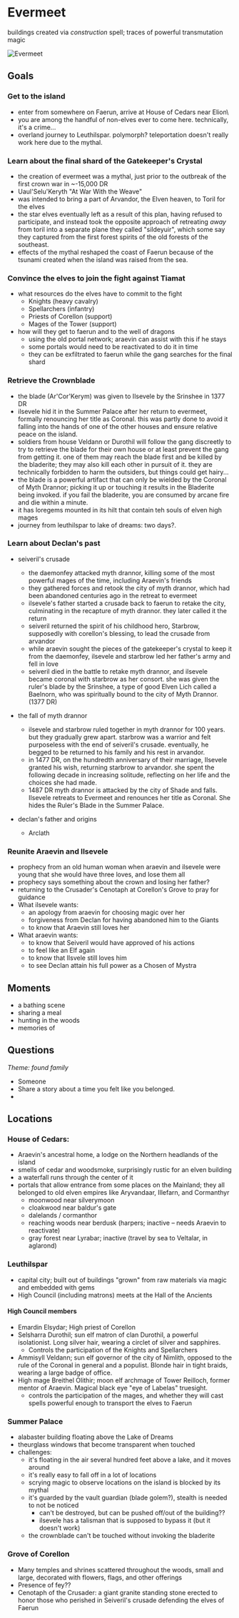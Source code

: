 # Evermeet

buildings created via _construction_ spell; traces of powerful transmutation magic

![Evermeet](https://static.wikia.nocookie.net/forgottenrealms/images/a/ae/Evermeet_map-2e.jpg/revision/latest?cb=20190422004201)

## Goals

### Get to the island

- enter from somewhere on Faerun, arrive at House of Cedars near Elion\
- you are among the handful of non-elves ever to come here. technically, it's a crime...
- overland journey to Leuthilspar. polymorph? teleportation doesn't really work here due to the mythal.

### Learn about the final shard of the Gatekeeper's Crystal

- the creation of evermeet was a mythal, just prior to the outbreak of the first crown war in ~-15,000 DR
- Uaul'Selu'Keryth "At War With the Weave"
- was intended to bring a part of Arvandor, the Elven heaven, to Toril for the elves
- the star elves eventually left as a result of this plan, having refused to participate, and instead took the opposite approach of retreating _away_ from toril into a separate plane they called "sildeyuir", which some say they captured from the first forest spirits of the old forests of the southeast.
- effects of the mythal reshaped the coast of Faerun because of the tsunami created when the island was raised from the sea.

### Convince the elves to join the fight against Tiamat

- what resources do the elves have to commit to the fight
  - Knights (heavy cavalry)
  - Spellarchers (infantry)
  - Priests of Corellon (support)
  - Mages of the Tower (support)
- how will they get to faerun and to the well of dragons
  - using the old portal network; araevin can assist with this if he stays
  - some portals would need to be reactivated to do it in time
  - they can be exfiltrated to faerun while the gang searches for the final shard

### Retrieve the Crownblade

- the blade (Ar'Cor'Kerym) was given to Ilsevele by the Srinshee in 1377 DR
- ilsevele hid it in the Summer Palace after her return to evermeet, formally renouncing her title as Coronal. this was partly done to avoid it falling into the hands of one of the other houses and ensure relative peace on the island.
- soldiers from house Veldann or Durothil will follow the gang discreetly to try to retrieve the blade for their own house or at least prevent the gang from getting it. one of them may reach the blade first and be killed by the bladerite; they may also kill each other in pursuit of it. they are technically forbidden to harm the outsiders, but things could get hairy...
- the blade is a powerful artifact that can only be wielded by the Coronal of Myth Drannor; picking it up or touching it results in the Bladerite being invoked. if you fail the bladerite, you are consumed by arcane fire and die within a minute.
- it has loregems mounted in its hilt that contain teh souls of elven high mages
- journey from leuthilspar to lake of dreams: two days?.

### Learn about Declan's past

- seiveril's crusade
  - the daemonfey attacked myth drannor, killing some of the most powerful mages of the time, including Araevin's friends
  - they gathered forces and retook the city of myth drannor, which had been abandoned centuries ago in the retreat to evermeet
  - ilsevele's father started a crusade back to faerun to retake the city, culminating in the recapture of myth drannor. they later called it the return
  - seiveril returned the spirit of his childhood hero, Starbrow, supposedly with corellon's blessing, to lead the crusade from arvandor
  - while araevin sought the pieces of the gatekeeper's crystal to keep it from the daemonfey, ilsevele and starbrow led her father's army and fell in love
  - seiveril died in the battle to retake myth drannor, and ilsevele became coronal with starbrow as her consort. she was given the ruler's blade by the Srinshee, a type of good Elven Lich called a Baelnorn, who was spiritually bound to the city of Myth Drannor. (1377 DR)

- the fall of myth drannor
  - ilsevele and starbrow ruled together in myth drannor for 100 years. but they gradually grew apart. starbrow was a warrior and felt purposeless with the end of seiveril's crusade. eventually, he begged to be returned to his family and his rest in arvandor.
  - in 1477 DR, on the hundredth anniversary of their marriage, Ilsevele granted his wish, returning starbrow to arvandor. she spent the following decade in increasing solitude, reflecting on her life and the choices she had made.
  - 1487 DR myth drannor is attacked by the city of Shade and falls. Ilsevele retreats to Evermeet and renounces her title as Coronal. She hides the Ruler's Blade in the Summer Palace.

- declan's father and origins
  - Arclath 


### Reunite Araevin and Ilsevele

- prophecy from an old human woman when araevin and ilsevele were young that she would have three loves, and lose them all
- prophecy says something about the crown and losing her father?
- returning to the Crusader's Cenotaph at Corellon's Grove to pray for guidance
- What ilsevele wants:
  - an apology from araevin for choosing magic over her
  - forgiveness from Declan for having abandoned him to the Giants
  - to know that Araevin still loves her
- What araevin wants:
  - to know that Seiveril would have approved of his actions
  - to feel like an Elf again
  - to know that Ilsvele still loves him
  - to see Declan attain his full power as a Chosen of Mystra


## Moments

- a bathing scene
- sharing a meal
- hunting in the woods
- memories of 

## Questions

_Theme: found family_

- Someone 
- Share a story about a time you felt like you belonged.
- 


## Locations

### House of Cedars:

- Araevin's ancestral home, a lodge on the Northern headlands of the island
- smells of cedar and woodsmoke, surprisingly rustic for an elven building
- a waterfall runs through the center of it
- portals that allow entrance from some places on the Mainland; they all belonged to old elven empires like Aryvandaar, Illefarn, and Cormanthyr
  - moonwood near silverymoon
  - cloakwood near baldur's gate
  - dalelands / cormanthor
  - reaching woods near berdusk (harpers; inactive – needs Araevin to reactivate)
  - gray forest near Lyrabar; inactive (travel by sea to Veltalar, in aglarond)


### Leuthilspar

- capital city; built out of buildings "grown" from raw materials via magic and embedded with gems
- High Council (including matrons) meets at the Hall of the Ancients

#### High Council members

- Emardin Elsydar; High priest of Corellon
- Selsharra Durothil; sun elf matron of clan Durothil, a powerful isolationist. Long silver hair, wearing a circlet of silver and sapphires.
  - Controls the participation of the Knights and Spellarchers
- Ammisyll Veldann; sun elf governor of the city of Nimlith, opposed to the rule of the Coronal in general and a populist. Blonde hair in tight braids, wearing a large badge of office.
- High mage Breithel Olithir; moon elf archmage of Tower Reilloch, former mentor of Araevin. Magical black eye "eye of Labelas" truesight.
  - controls the participation of the mages, and whether they will cast spells powerful enough to transport the elves to Faerun

### Summer Palace

- alabaster building floating above the Lake of Dreams
- theurglass windows that become transparent when touched
- challenges:
  - it's floating in the air several hundred feet above a lake, and it moves around
  - it's really easy to fall off in a lot of locations
  - scrying magic to observe locations on the island is blocked by its mythal
  - it's guarded by the vault guardian (blade golem?), stealth is needed to not be noticed
    - can't be destroyed, but can be pushed off/out of the building??
    - ilsevele has a talisman that is supposed to bypass it (but it doesn't work)
  - the crownblade can't be touched without invoking the bladerite

### Grove of Corellon

- Many temples and shrines scattered throughout the woods, small and large, decorated with flowers, flags, and other offerings
- Presence of fey??
- Cenotaph of the Crusader: a giant granite standing stone erected to honor those who perished in Seiveril's crusade defending the elves of Faerun 
